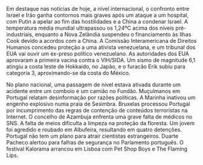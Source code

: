 Em destaque nas notícias de hoje, a nível internacional, o confronto entre Israel e Irão ganha contornos mais graves após um ataque a um hospital, com Putin a apelar ao fim das hostilidades e a China a condenar Israel. A temperatura média mundial ultrapassou os 1,24ºC acima dos níveis pré-industriais, enquanto a Nova Zelândia suspendeu o financiamento às Ilhas Cook devido a acordos com a China. A Comissão Interamericana de Direitos Humanos concedeu proteção a uma ativista venezuelana, e um tribunal dos EUA vai ouvir um ex-preso político venezuelano. As autoridades dos EUA aprovaram a primeira vacina contra o VIH/SIDA. Um sismo de magnitude 6,1 atingiu a costa leste de Hokkaido, no Japão, e o furacão Erik subiu para categoria 3, aproximando-se da costa do México.

No plano nacional, uma passagem de nível estava ativada durante um acidente entre um comboio e um camião no Fundão. Muçulmanos em Portugal relatam desinformação por razões políticas. A Marinha inativou um engenho explosivo numa praia de Sesimbra. Bruxelas processou Portugal por incumprimento das regras de contenção de conteúdos terroristas na Internet. O concelho de Azambuja enfrenta uma grave falta de médicos no SNS. A falta de meios dificulta a limpeza na proteção da floresta. Um jovem foi agredido e roubado em Albufeira, resultando em quatro detenções. Portugal não tem um plano para atrair cientistas estrangeiros. Duarte Pacheco alertou para falhas de segurança no Parlamento português. O festival Kalorama arrancou em Lisboa com Pet Shop Boys e The Flaming Lips.